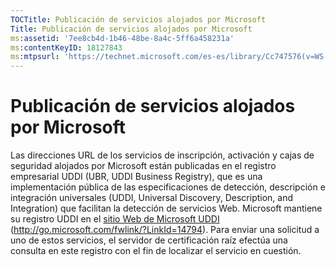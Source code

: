 ```yaml
---
TOCTitle: Publicación de servicios alojados por Microsoft
Title: Publicación de servicios alojados por Microsoft
ms:assetid: '7ee8cb4d-1b46-48be-8a4c-5ff6a458231a'
ms:contentKeyID: 18127843
ms:mtpsurl: 'https://technet.microsoft.com/es-es/library/Cc747576(v=WS.10)'
---
```


Publicación de servicios alojados por Microsoft
===============================================

Las direcciones URL de los servicios de inscripción, activación y cajas de seguridad alojados por Microsoft están publicadas en el registro empresarial UDDI (UBR, UDDI Business Registry), que es una implementación pública de las especificaciones de detección, descripción e integración universales (UDDI, Universal Discovery, Description, and Integration) que facilitan la detección de servicios Web. Microsoft mantiene su registro UDDI en el [sitio Web de Microsoft UDDI](http://go.microsoft.com/fwlink/?linkid=14794) (http://go.microsoft.com/fwlink/?LinkId=14794). Para enviar una solicitud a uno de estos servicios, el servidor de certificación raíz efectúa una consulta en este registro con el fin de localizar el servicio en cuestión.
